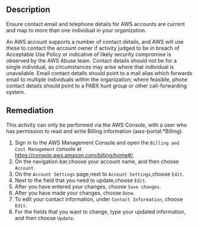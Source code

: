 
## Description

Ensure contact email and telephone details for AWS accounts are current and map to more than one individual in your organization.

An AWS account supports a number of contact details, and AWS will use these to contact the account owner if activity judged to be in breach of Acceptable Use Policy or indicative of likely security compromise is observed by the AWS Abuse team. Contact details should not be for a single individual, as circumstances may arise where that individual is unavailable. Email contact details should point to a mail alias which forwards email to multiple individuals within the organization; where feasible, phone contact details should point to a PABX hunt group or other call-forwarding system.

## Remediation

This activity can only be performed via the AWS Console, with a user who has permission to read and write Billing information (aws-portal:*Billing).
1. Sign in to the AWS Management Console and open the `Billing and Cost Management` console at https://console.aws.amazon.com/billing/home#/.
2. On the navigation bar,choose your account name, and then choose `Account`.
3. On the `Account Settings` page,next to `Account Settings`,choose `Edit`.
4. Next to the field that you need to update,choose `Edit`.
5. After you have entered your changes, choose `Save changes`.
6. After you have made your changes, choose `Done`.
7. To edit your contact information, under `Contact Information`, choose `Edit`.
8. For the fields that you want to change, type your updated information, and then
choose `Update`.
